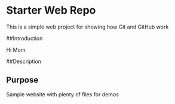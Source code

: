 # Starter Web Repo

This is a simple web project for showing how Git and GitHub work

##Introduction

Hi Mom

##Description



## Purpose

Sample website with plenty of files for demos
